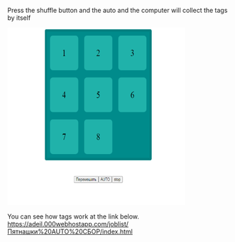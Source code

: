 <p>Press the shuffle button and the auto and the computer will collect the tags by itself</p>
<img src="Сбор.png" width="400" height="400"/>

You can see how tags work at the link below.
https://adeil.000webhostapp.com/joblist/Пятнашки%20AUTO%20СБОР/index.html

